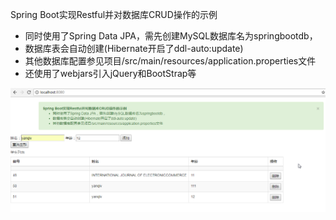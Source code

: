 Spring Boot实现Restful并对数据库CRUD操作的示例
* 同时使用了Spring Data JPA，需先创建MySQL数据库名为springbootdb，
* 数据库表会自动创建(Hibernate开启了ddl-auto:update)
* 其他数据库配置参见项目/src/main/resources/application.properties文件
* 还使用了webjars引入jQuery和BootStrap等

![](screenshots/demo1.png)